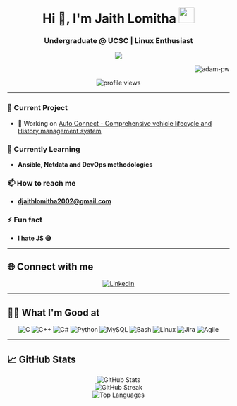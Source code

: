 <h1 align="center">Hi 👋, I'm Jaith Lomitha <img src="https://media.giphy.com/media/hvRJCLFzcasrR4ia7z/giphy.gif" width="35"></h1>
<h3 align="center">Undergraduate @ UCSC | Linux Enthusiast</h3>

<p align="center">
  <a href="https://github.com/DenverCoder1/readme-typing-svg">
    <img src="https://readme-typing-svg.herokuapp.com?font=Time+New+Roman&color=%23C8BE25&size=25&center=true&vCenter=true&width=600&height=100&lines=Computer+Science+Undergraduate;Frontend+Developer;UI+UX+Designer;Always+learning+new+things">
  </a>
</p>

<p align="right">
  <img src="https://github.com/Adam-pw/Adam-pw/blob/main/animation_500_kxa883sd.gif" alt="adam-pw" />
</p>

<p align="center">
  <img src="https://komarev.com/ghpvc/?username=jaithlomitha2002&label=Profile%20views&color=0e75b6&style=flat" alt="profile views" />
</p>

---

### 🚗 Current Project
- 🔭 Working on [Auto Connect - Comprehensive vehicle lifecycle and History management system](https://github.com/Dark-Zeus/auto-connect.git)

### 🌱 Currently Learning
- **Ansible, Netdata and DevOps methodologies**

### 📫 How to reach me
- **djaithlomitha2002@gmail.com**

### ⚡ Fun fact
- **I hate JS 😅**

---

## 🌐 Connect with me

<p align="center">
  <a href="https://www.linkedin.com/in/jaith-lomitha-24759928a" target="_blank">
    <img src="https://img.icons8.com/fluency/48/000000/linkedin.png" alt="LinkedIn" />
  </a>
</p>

---

## 🧑‍💻 What I'm Good at

<p align="center">
  <img src="https://img.icons8.com/color/48/000000/c-programming.png" alt="C" />
  <img src="https://img.icons8.com/color/48/000000/c-plus-plus-logo.png" alt="C++" />
  <img src="https://img.icons8.com/color/48/000000/c-sharp-logo.png" alt="C#" />
  <img src="https://img.icons8.com/color/48/000000/python--v1.png" alt="Python" />
  <img src="https://img.icons8.com/color/48/000000/mysql-logo.png" alt="MySQL" />
  <img src="https://img.icons8.com/color/48/000000/bash.png" alt="Bash" />
  <img src="https://img.icons8.com/color/48/000000/linux.png" alt="Linux" />
  <img src="https://img.icons8.com/color/48/000000/jira.png" alt="Jira" />
  <img src="https://img.icons8.com/color/48/000000/agile.png" alt="Agile" />
</p>

---

## 📈 GitHub Stats

<p align="center">
  <img src="https://github-readme-stats.vercel.app/api?username=jaithlomitha2002&theme=algolia&show_icons=true" alt="GitHub Stats" />
  <br>
  <img src="https://github-readme-streak-stats.herokuapp.com?user=jaithlomitha2002&theme=algolia&date_format=M%20j%5B%2C%20Y%5D" alt="GitHub Streak" />
  <br>
  <img src="https://github-readme-stats.vercel.app/api/top-langs/?username=jaithlomitha2002&theme=algolia&layout=compact" alt="Top Languages" />
</p>
